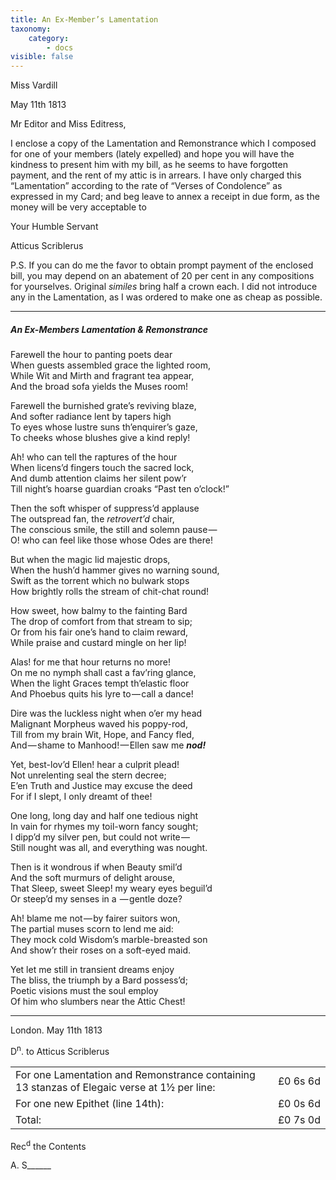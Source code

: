 ```yaml
---
title: An Ex-Member’s Lamentation
taxonomy:
    category:
        - docs
visible: false
---
```


<div class="author">Miss Vardill</div>

May 11th 1813

Mr Editor and Miss Editress,

I enclose a copy of the Lamentation and Remonstrance which I composed for one of your members (lately expelled) and hope you will have the kindness to present him with my bill, as he seems to have forgotten payment, and the rent of my attic is in arrears. I have only charged this “Lamentation” according to the rate of “Verses of Condolence” as expressed in my Card; and beg leave to annex a receipt in due form, as the money will be very acceptable to  

Your Humble Servant  

Atticus Scriblerus

P.S. If you can do me the favor to obtain prompt payment of the enclosed bill, you may depend on an abatement of 20 per cent in any compositions for yourselves. Original *similes* bring half a crown each. I did not introduce any in the Lamentation, as I was ordered to make one as cheap as possible.

---

##### An Ex-Members Lamentation & Remonstrance

Farewell the hour to panting poets dear  
When guests assembled grace the lighted room,  
While Wit and Mirth and fragrant tea appear,  
And the broad sofa yields the Muses room!

Farewell the burnished grate’s reviving blaze,  
And softer radiance lent by tapers high  
To eyes whose lustre suns th’enquirer’s gaze,  
To cheeks whose blushes give a kind reply!  

Ah! who can tell the raptures of the hour  
When licens’d fingers touch the sacred lock,  
And dumb attention claims her silent pow’r  
Till night’s hoarse guardian croaks “Past ten o’clock!”

Then the soft whisper of suppress’d applause  
The outspread fan, the *retrovert’d* chair,  
The conscious smile, the still and solemn pause —   
O! who can feel like those whose Odes are there!  

But when the magic lid majestic drops,  
When the hush’d hammer gives no warning sound,  
Swift as the torrent which no bulwark stops  
How brightly rolls the stream of chit-chat round!  

How sweet, how balmy to the fainting Bard  
The drop of comfort from that stream to sip;  
Or from his fair one’s hand to claim reward,  
While praise and custard mingle on her lip!  

Alas! for me that hour returns no more!  
On me no nymph shall cast a fav’ring glance,  
When the light Graces tempt th’elastic floor  
And Phoebus quits his lyre to — call a dance!  

Dire was the luckless night when o’er my head  
Malignant Morpheus waved his poppy-rod,  
Till from my brain Wit, Hope, and Fancy fled,  
And — shame to Manhood! — Ellen saw me ***nod!***  

Yet, best-lov’d Ellen! hear a culprit plead!  
Not unrelenting seal the stern decree;  
E’en Truth and Justice may excuse the deed  
For if I slept, I only dreamt of thee!  

One long, long day and half one tedious night  
In vain for rhymes my toil-worn fancy sought;  
I dipp’d my silver pen, but could not write —   
Still nought was all, and everything was nought.  

Then is it wondrous if when Beauty smil’d  
And the soft murmurs of delight arouse,  
That Sleep, sweet Sleep! my weary eyes beguil’d  
Or steep’d my senses in a  — gentle doze?

Ah! blame me not — by fairer suitors won,  
The partial muses scorn to lend me aid:  
They mock cold Wisdom’s marble-breasted son  
And show’r their roses on a soft-eyed maid.  

Yet let me still in transient dreams enjoy  
The bliss, the triumph by a Bard possess’d;  
Poetic visions must the soul employ  
Of him who slumbers near the Attic Chest!

---

London. May 11th 1813  


D<sup>n</sup>. to Atticus Scriblerus  

<table>
<tr><td>For one Lamentation and Remonstrance containing 13 stanzas of Elegaic verse at 1½ per line:</td><td>£0&nbsp;6s&nbsp;6d</td></tr>

<tr><td>For one new Epithet (line 14th):</td> <td>£0&nbsp;0s&nbsp;6d</td></tr>

<tr><td>Total:</td><td>£0&nbsp;7s&nbsp;0d</td></tr>
</table>

Rec<sup>d</sup> the Contents

A. S______
